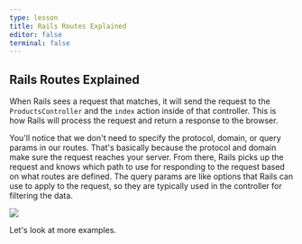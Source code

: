 ```yaml
---
type: lesson
title: Rails Routes Explained
editor: false
terminal: false
---
```


Rails Routes Explained
------

When Rails sees a request that matches, it will send the request to the
`ProductsController` and the `index` action inside of that controller. This is
how Rails will process the request and return a response to the browser.

You'll notice that we don't need to specify the protocol, domain, or query
params in our routes. That's basically because the protocol and domain make sure
the request reaches your server. From there, Rails picks up the request and
knows which path to use for responding to the request based on what routes are
defined. The query params are like options that Rails can use to apply to the
request, so they are typically used in the controller for filtering the data.

<picture class="flowdiagram">
  <source srcset="/images/getting_started/routing_dark.jpg" media="(prefers-color-scheme:dark)">
  <img src="/images/getting_started/routing_light.jpg">
</picture>

Let's look at more examples.
